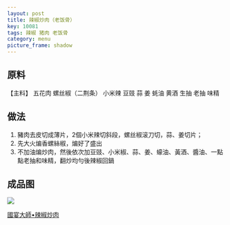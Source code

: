 ```yaml
---
layout: post
title: 辣椒炒肉（老饭骨）
key: 10081
tags: 辣椒 猪肉 老饭骨
category: menu
picture_frame: shadow
---
```


## 原料

【主料】
五花肉
螺丝椒（二荆条）
小米辣
豆豉
蒜
姜
蚝油
黄酒
生抽
老抽
味精

<!--more-->

## 做法
1. 豬肉去皮切成薄片，2個小米辣切斜段，螺丝椒滚刀切，蒜、姜切片；
2. 先大火煸香螺絲椒，煸好了盛出
3. 不加油煸炒肉，然後依次加豆豉、小米椒、蒜、姜、蠔油、黃酒、醬油、一點點老抽和味精，翻炒均勻後辣椒回鍋


## 成品图

![](https://s3.us-west-1.amazonaws.com/menchi.xyz/%E8%BE%A3%E6%A4%92%E7%82%92%E8%82%89.jpg)

[國宴大師•辣椒炒肉](https://youtu.be/ntllsS_vmoQ)

